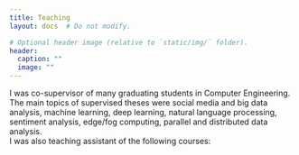 ```yaml
---
title: Teaching
layout: docs  # Do not modify.

# Optional header image (relative to `static/img/` folder).
header:
  caption: ""
  image: ""
---
```


I was co-supervisor of many graduating students in Computer Engineering. The main topics of supervised theses
were social media and big data analysis, machine learning, deep learning, natural language
processing, sentiment analysis, edge/fog computing, parallel and distributed data analysis.
<br>
I was also teaching assistant of the following courses: